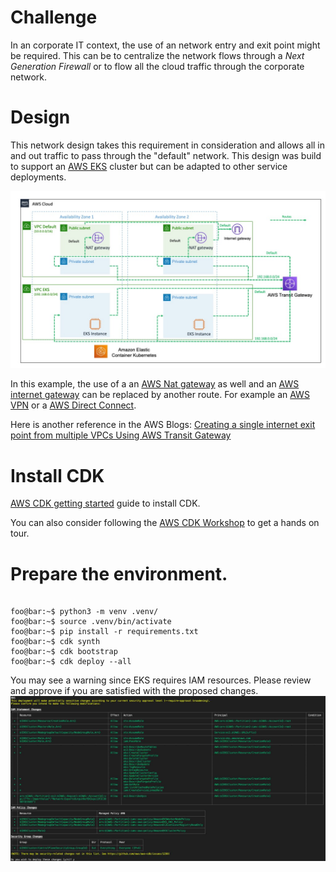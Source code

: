 

# Challenge
In an corporate IT context, the use of an network entry and exit point might be required.  This can be to centralize the network flows through a *Next Generation Firewall*  or to flow all the cloud traffic through the corporate network.


# Design

This network design takes this requirement in consideration and allows all in and out traffic to pass through the "default" network.  This design was build to support an [AWS EKS](https://aws.amazon.com/eks) cluster but can be adapted to other service deployments.

![Design](EKS_nat_design.jpg)

In this example, the use of a an [AWS Nat gateway](https://docs.aws.amazon.com/vpc/latest/userguide/vpc-nat-gateway.html) as well and an [AWS internet gateway](https://docs.aws.amazon.com/vpc/latest/userguide/VPC_Internet_Gateway.html) can be replaced by another route.  For example an [AWS VPN](https://aws.amazon.com/vpn/) or a [AWS Direct Connect](https://aws.amazon.com/directconnect/).


Here is another reference in the AWS Blogs:
[Creating a single internet exit point from multiple VPCs Using AWS Transit Gateway](https://aws.amazon.com/blogs/networking-and-content-delivery/creating-a-single-internet-exit-point-from-multiple-vpcs-using-aws-transit-gateway/)



# Install CDK

[AWS CDK getting started](https://docs.aws.amazon.com/cdk/latest/guide/getting_started.html) guide to install CDK.


You can also consider following the [AWS CDK Workshop](https://cdkworkshop.com/) to get a hands on tour.


# Prepare the environment.


```console

foo@bar:~$ python3 -m venv .venv/
foo@bar:~$ source .venv/bin/activate
foo@bar:~$ pip install -r requirements.txt
foo@bar:~$ cdk synth
foo@bar:~$ cdk bootstrap
foo@bar:~$ cdk deploy --all

```

You may see a warning since EKS requires IAM resources.  Please review and approve if you are satisfied with the proposed changes.
![Sec Warning](sec_warning.jpg)
